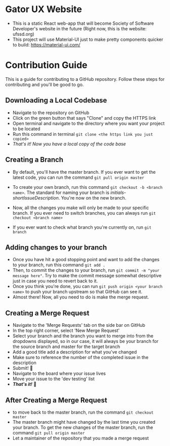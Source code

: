 # Gator UX Website
- This is a static React web-app that will become Society of Software Developer's website in the future (Right now, this is the website: ufssd.org)
- This project will use Material-UI just to make pretty components quicker to build: https://material-ui.com/

# Contribution Guide
This is a guide for contributing to a GitHub repository. Follow these steps for contributing and you'll be good to go.

Downloading a Local Codebase
---
* Navigate to the repository on GitHub
* Click on the green button that says "Clone" and copy the HTTPS link
* Open terminal and navigate to the directory where you want your project to be located
* Run this command in terminal `git clone <the https link you just copied>`
* *That's it! Now you have a local copy of the code base*

Creating a Branch
---
* By default, you'll have the master branch. If you ever want to get the latest code, you can run the command `git pull origin master`

* To create your own branch, run this command `git checkout -b <branch name>`. The standard for naming your branch is *initials-shortIssueDescription*. You're now on the new branch.

* Now, all the changes you make will only be made to your specific branch. If you ever need to switch branches, you can always run `git checkout <branch name>`

* If you ever want to check what branch you're currently on, run `git branch`

Adding changes to your branch
---

* Once you have hit a good stopping point and want to add the changes to your branch, run this command `git add .`
* Then, to commit the changes to your branch, run `git commit -m "your message here"`. Try to make the commit message somewhat descriptive just in case you need to revert back to it.
* Once you think you're done, you can run `git push origin <your branch name>` to push your branch upstream so that GitHub can see it.
* Almost there! Now, all you need to do is make the merge request.

Creating a Merge Request
---
* Navigate to the 'Merge Requests' tab on the side bar on GitHub
* In the top right corner, select 'New Merge Request'
* Select your branch and the branch you want to merge into from the dropdowns displayed, so in our case, it will always be your branch for the source branch and master for the target branch
* Add a good title add a description for what you've changed
* Make sure to reference the number of the completed issue in the description
* Submit! :triumph:
* Navigate to the board where your issue lives
* Move your issue to the 'dev testing' list
* ***That's it!*** :confetti_ball:

After Creating a Merge Request
---
* to move back to the master branch, run the command `git checkout master`
* The master branch might have changed by the last time you created your branch. To get the new changes of the master branch, run the command `git pull origin master`
* Let a maintainer of the repository that you made a merge request

